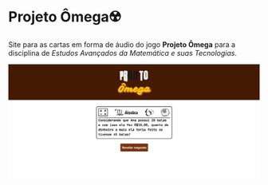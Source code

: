 # Projeto Ômega☢️

Site para as cartas em forma de áudio do jogo **Projeto Ômega** para a disciplina de _Estudos Avançados da Matemática e suas Tecnologias_.

![Imagem do Projeto](./public/project.png)